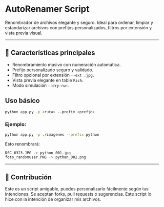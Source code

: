 # AutoRenamer Script

Renombrador de archivos elegante y seguro. Ideal para ordenar, limpiar y estandarizar archivos con prefijos personalizados, filtros por extensión y vista previa visual.

---

## 🚀 Características principales

- Renombramiento masivo con numeración automática.
- Prefijo personalizado seguro y validado.
- Filtro opcional por extensión `--ext .jpg`.
- Vista previa elegante en table `Rich`.
- Modo simulación `--dry-run`.

## Uso básico

```bash
python app.py -p <ruta> --prefix <prefjo>
```

### Ejemplo:

```bash
python app.py -p ./imagenes --prefix python
```

Esto renombrará:

```bash
DSC_0323.JPG -> python_001.jpg
foto_randomuser.PNG -> python_002.png
```

---

## 🎯 Contribución

Este es un script amigable, puedes personalizarlo fácilmente según tus intenciones. Se aceptan forks, pull requests o sugerencias. Este script lo hice con la intención de organizar mis archivos. 